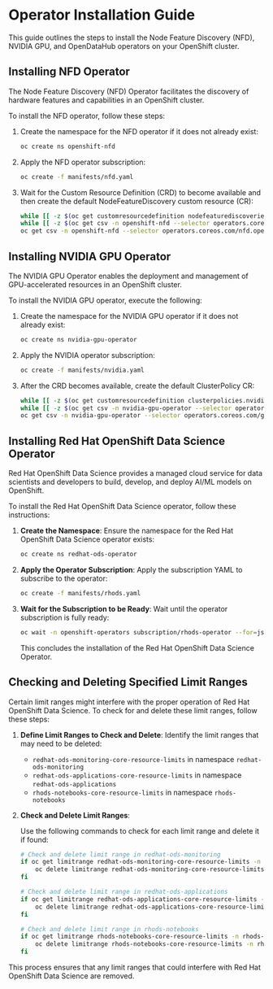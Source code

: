 # Operator Installation Guide

This guide outlines the steps to install the Node Feature Discovery (NFD), NVIDIA GPU, and OpenDataHub operators on your OpenShift cluster.

## Installing NFD Operator

The Node Feature Discovery (NFD) Operator facilitates the discovery of hardware features and capabilities in an OpenShift cluster.

To install the NFD operator, follow these steps:

1. Create the namespace for the NFD operator if it does not already exist:

    ```sh
    oc create ns openshift-nfd
    ```

2. Apply the NFD operator subscription:

    ```sh
    oc create -f manifests/nfd.yaml
    ```

3. Wait for the Custom Resource Definition (CRD) to become available and then create the default NodeFeatureDiscovery custom resource (CR):

    ```sh
    while [[ -z $(oc get customresourcedefinition nodefeaturediscoveries.nfd.openshift.io) ]]; do echo "."; sleep 10; done
    while [[ -z $(oc get csv -n openshift-nfd --selector operators.coreos.com/nfd.openshift-nfd) ]]; do echo "."; sleep 10; done
    oc get csv -n openshift-nfd --selector operators.coreos.com/nfd.openshift-nfd -ojsonpath={.items[0].metadata.annotations.alm-examples} | jq '.[] | select(.kind=="NodeFeatureDiscovery")' | oc apply -f -
    ```

## Installing NVIDIA GPU Operator

The NVIDIA GPU Operator enables the deployment and management of GPU-accelerated resources in an OpenShift cluster.

To install the NVIDIA GPU operator, execute the following:

1. Create the namespace for the NVIDIA GPU operator if it does not already exist:

   ```sh
   oc create ns nvidia-gpu-operator
   ```

2. Apply the NVIDIA operator subscription:

   ```sh
   oc create -f manifests/nvidia.yaml
   ```

3. After the CRD becomes available, create the default ClusterPolicy CR:

   ```sh
   while [[ -z $(oc get customresourcedefinition clusterpolicies.nvidia.com) ]]; do echo "."; sleep 10; done
   while [[ -z $(oc get csv -n nvidia-gpu-operator --selector operators.coreos.com/gpu-operator-certified.nvidia-gpu-operator) ]]; do echo "."; sleep 10; done
   oc get csv -n nvidia-gpu-operator --selector operators.coreos.com/gpu-operator-certified.nvidia-gpu-operator -ojsonpath={.items[0].metadata.annotations.alm-examples} | jq .[] | oc apply -f -
   ```

## Installing Red Hat OpenShift Data Science Operator

Red Hat OpenShift Data Science provides a managed cloud service for data scientists and developers to build, develop, and deploy AI/ML models on OpenShift.

To install the Red Hat OpenShift Data Science operator, follow these instructions:

1. **Create the Namespace**: Ensure the namespace for the Red Hat OpenShift Data Science operator exists:

    ```sh
    oc create ns redhat-ods-operator
    ```

2. **Apply the Operator Subscription**: Apply the subscription YAML to subscribe to the operator:

    ```sh
    oc create -f manifests/rhods.yaml
    ```

3. **Wait for the Subscription to be Ready**: Wait until the operator subscription is fully ready:

    ```sh
    oc wait -n openshift-operators subscription/rhods-operator --for=jsonpath='{.status.state}'=AtLatestKnown --timeout=180s
    ```

    This concludes the installation of the Red Hat OpenShift Data Science Operator.

## Checking and Deleting Specified Limit Ranges

Certain limit ranges might interfere with the proper operation of Red Hat OpenShift Data Science. To check for and delete these limit ranges, follow these steps:

1. **Define Limit Ranges to Check and Delete**: Identify the limit ranges that may need to be deleted:

    - `redhat-ods-monitoring-core-resource-limits` in namespace `redhat-ods-monitoring`
    - `redhat-ods-applications-core-resource-limits` in namespace `redhat-ods-applications`
    - `rhods-notebooks-core-resource-limits` in namespace `rhods-notebooks`

2. **Check and Delete Limit Ranges**:

    Use the following commands to check for each limit range and delete it if found:

    ```sh
    # Check and delete limit range in redhat-ods-monitoring
    if oc get limitrange redhat-ods-monitoring-core-resource-limits -n redhat-ods-monitoring &> /dev/null; then
        oc delete limitrange redhat-ods-monitoring-core-resource-limits -n redhat-ods-monitoring
    fi

    # Check and delete limit range in redhat-ods-applications
    if oc get limitrange redhat-ods-applications-core-resource-limits -n redhat-ods-applications &> /dev/null; then
        oc delete limitrange redhat-ods-applications-core-resource-limits -n redhat-ods-applications
    fi

    # Check and delete limit range in rhods-notebooks
    if oc get limitrange rhods-notebooks-core-resource-limits -n rhods-notebooks &> /dev/null; then
        oc delete limitrange rhods-notebooks-core-resource-limits -n rhods-notebooks
    fi
    ```

This process ensures that any limit ranges that could interfere with Red Hat OpenShift Data Science are removed.